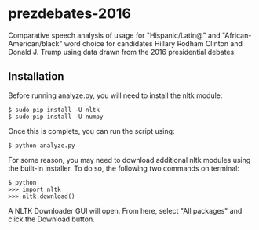 # prezdebates-2016
Comparative speech analysis of usage for "Hispanic/Latin@" and "African-American/black" word choice for candidates Hillary Rodham Clinton and Donald J. Trump using data drawn from the 2016 presidential debates.

## Installation

Before running analyze.py, you will need to install the nltk module:

    $ sudo pip install -U nltk
    $ sudo pip install -U numpy

Once this is complete, you can run the script using:

    $ python analyze.py

For some reason, you may need to download additional nltk modules using the built-in installer. To do so, the following two commands on terminal:

    $ python
    >>> import nltk
    >>> nltk.download()

A NLTK Downloader GUI will open. From here, select "All packages" and click the Download button.